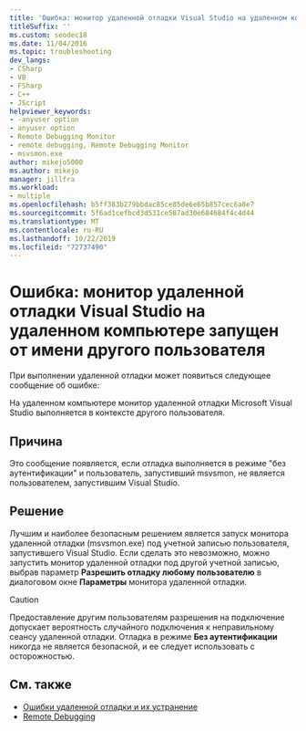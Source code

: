 ```yaml
---
title: 'Ошибка: монитор удаленной отладки Visual Studio на удаленном компьютере запущен от имени другого пользователя'
titleSuffix: ''
ms.custom: seodec18
ms.date: 11/04/2016
ms.topic: troubleshooting
dev_langs:
- CSharp
- VB
- FSharp
- C++
- JScript
helpviewer_keywords:
- -anyuser option
- anyuser option
- Remote Debugging Monitor
- remote debugging, Remote Debugging Monitor
- msvsmon.exe
author: mikejo5000
ms.author: mikejo
manager: jillfra
ms.workload:
- multiple
ms.openlocfilehash: b5ff383b279bbdac85ce85de6e65b857cec6a8e7
ms.sourcegitcommit: 5f6ad1cefbcd3d531ce587ad30e684684f4c4d44
ms.translationtype: MT
ms.contentlocale: ru-RU
ms.lasthandoff: 10/22/2019
ms.locfileid: "72737490"
---
```

# <a name="error-the-microsoft-visual-studio-remote-debugging-monitor-on-the-remote-computer-is-running-as-a-different-user"></a>Ошибка: монитор удаленной отладки Visual Studio на удаленном компьютере запущен от имени другого пользователя
При выполнении удаленной отладки может появиться следующее сообщение об ошибке:

 На удаленном компьютере монитор удаленной отладки Microsoft Visual Studio выполняется в контексте другого пользователя.

## <a name="cause"></a>Причина
 Это сообщение появляется, если отладка выполняется в режиме "без аутентификации" и пользователь, запустивший msvsmon, не является пользователем, запустившим Visual Studio.

## <a name="solution"></a>Решение
 Лучшим и наиболее безопасным решением является запуск монитора удаленной отладки (msvsmon.exe) под учетной записью пользователя, запустившего Visual Studio. Если сделать это невозможно, можно запустить монитор удаленной отладки под другой учетной записью, выбрав параметр **Разрешить отладку любому пользователю** в диалоговом окне **Параметры** монитора удаленной отладки.

> [!CAUTION]
> Предоставление другим пользователям разрешения на подключение допускает вероятность случайного подключения к неправильному сеансу удаленной отладки. Отладка в режиме **Без аутентификации** никогда не является безопасной, и ее следует использовать с осторожностью.

## <a name="see-also"></a>См. также
- [Ошибки удаленной отладки и их устранение](../debugger/remote-debugging-errors-and-troubleshooting.md)
- [Remote Debugging](../debugger/remote-debugging.md)